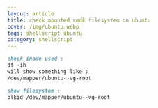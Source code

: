 ```yaml
---
layout: article
title: check mounted vmdk filesystem on ubuntu
cover: /img/ubuntu.webp
tags: shellscript ubuntu
category: shellscript
---
```


```markdown
check inode used :
df -ih
will show something like :
/dev/mapper/ubuntu--vg-root
```

```markdown
show filesystem :
blkid /dev/mapper/ubuntu--vg-root
```
